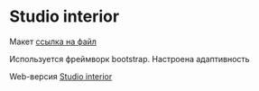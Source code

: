 # Studio interior

Макет [ссылка на файл](https://www.dropbox.com/s/ojovy913k8cix42/interior-home-page.psd?dl=0)

Используется фреймворк bootstrap. Настроена адаптивность

Web-версия [Studio interior](https://tagea.github.io/web-interior-bootstrap/)
